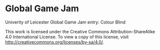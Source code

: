 Global Game Jam
===============

Univerity of Leicester Global Game Jam entry: Colour Blind

This work is licensed under the Creative Commons Attribution-ShareAlike 4.0 International License. To view a copy of this license, visit http://creativecommons.org/licenses/by-sa/4.0/.
